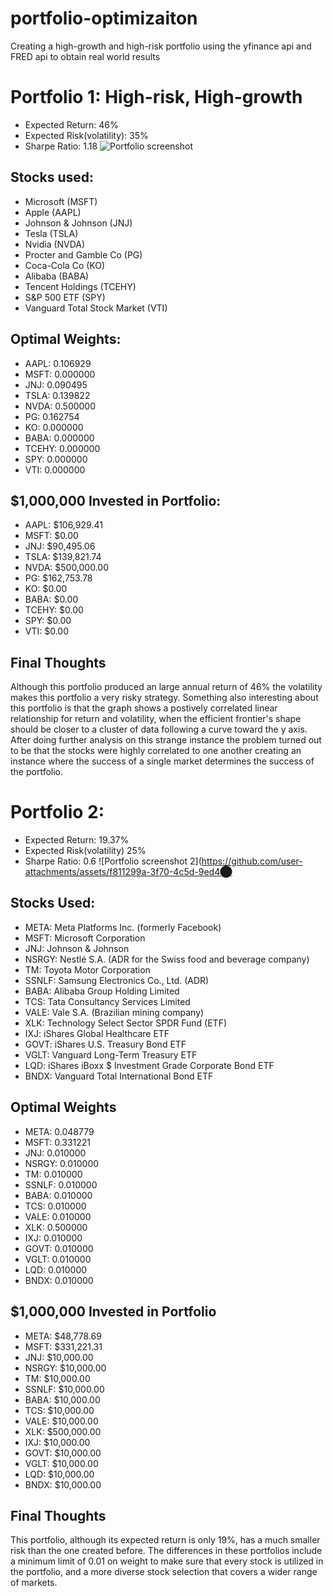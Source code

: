 # portfolio-optimizaiton
Creating a high-growth and high-risk portfolio using the yfinance api and FRED api to obtain real world results

# Portfolio 1: High-risk, High-growth
  - Expected Return: 46%
  - Expected Risk(volatility): 35%
  - Sharpe Ratio: 1.18
![Portfolio screenshot](https://github.com/user-attachments/assets/72870c3e-2824-4fa7-864b-28809f57c7d0)
## Stocks used:
- Microsoft (MSFT)
- Apple (AAPL)
- Johnson & Johnson (JNJ)
- Tesla (TSLA)
- Nvidia (NVDA)
- Procter and Gamble Co (PG)
- Coca-Cola Co (KO)
- Alibaba (BABA)
- Tencent Holdings (TCEHY)
- S&P 500 ETF (SPY)
- Vanguard Total Stock Market (VTI)
## Optimal Weights:
- AAPL: 0.106929
- MSFT: 0.000000
- JNJ: 0.090495
- TSLA: 0.139822
- NVDA: 0.500000
- PG: 0.162754
- KO: 0.000000
- BABA: 0.000000
- TCEHY: 0.000000 
- SPY: 0.000000
- VTI: 0.000000
## $1,000,000 Invested in Portfolio:
- AAPL: $106,929.41
- MSFT: $0.00
- JNJ: $90,495.06
- TSLA: $139,821.74
- NVDA: $500,000.00
- PG: $162,753.78
- KO: $0.00
- BABA: $0.00
- TCEHY: $0.00
- SPY: $0.00
- VTI: $0.00
## Final Thoughts
Although this portfolio produced an large annual return of 46% the volatility makes this portfolio a very risky strategy. Something also interesting about this portfolio is that the graph shows a postively correlated linear relationship for return and volatility, when the efficient frontier's shape should be closer to a cluster of data following a curve toward the y axis. After doing further analysis on this strange instance the problem turned out to be that the stocks were highly correlated to one another creating an instance where the success of a single market determines the success of the portfolio.

# Portfolio 2:
  - Expected Return: 19.37%
  - Expected Risk(volatility) 25%
  - Sharpe Ratio: 0.6
![Portfolio screenshot 2](https://github.com/user-attachments/assets/f811299a-3f70-4c5d-9ed4​⬤
## Stocks Used:
- META: Meta Platforms Inc. (formerly Facebook)
- MSFT: Microsoft Corporation
- JNJ: Johnson & Johnson
- NSRGY: Nestlé S.A. (ADR for the Swiss food and beverage company)
- TM: Toyota Motor Corporation
- SSNLF: Samsung Electronics Co., Ltd. (ADR)
- BABA: Alibaba Group Holding Limited
- TCS: Tata Consultancy Services Limited
- VALE: Vale S.A. (Brazilian mining company)
- XLK: Technology Select Sector SPDR Fund (ETF)
- IXJ: iShares Global Healthcare ETF
- GOVT: iShares U.S. Treasury Bond ETF
- VGLT: Vanguard Long-Term Treasury ETF
- LQD: iShares iBoxx $ Investment Grade Corporate Bond ETF
- BNDX: Vanguard Total International Bond ETF

## Optimal Weights
- META: 0.048779
- MSFT: 0.331221
- JNJ: 0.010000
- NSRGY: 0.010000
- TM: 0.010000
- SSNLF: 0.010000
- BABA: 0.010000
- TCS: 0.010000
- VALE: 0.010000
- XLK: 0.500000
- IXJ: 0.010000
- GOVT: 0.010000
- VGLT: 0.010000
- LQD: 0.010000
- BNDX: 0.010000

## $1,000,000 Invested in Portfolio
- META: $48,778.69
- MSFT: $331,221.31
- JNJ: $10,000.00
- NSRGY: $10,000.00
- TM: $10,000.00
- SSNLF: $10,000.00
- BABA: $10,000.00
- TCS: $10,000.00
- VALE: $10,000.00
- XLK: $500,000.00
- IXJ: $10,000.00
- GOVT: $10,000.00
- VGLT: $10,000.00
- LQD: $10,000.00
- BNDX: $10,000.00

## Final Thoughts
This portfolio, although its expected return is only 19%, has a much smaller risk than the one created before. The differences in these portfolios include a minimum limit of 0.01 on weight to make sure that every stock is utilized in the portfolio, and a more diverse stock selection that covers a wider range of markets.

